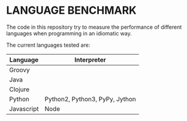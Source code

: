 # LANGUAGE BENCHMARK

The code in this repository try to measure the performance of different languages when programming
in an idiomatic way.

The current languages tested are:

| Language    | Interpreter                     |
|-------------|---------------------------------|
| Groovy      |                                 |
| Java        |                                 |
| Clojure     |                                 |
| Python      | Python2, Python3, PyPy, Jython  |
| Javascript  | Node                            |
